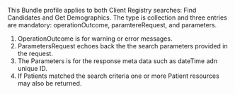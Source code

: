 This Bundle profile applies to both Client Registry searches: Find Candidates and Get Demographics.  The type is collection and three entries are mandatory:  operationOutcome, paramtereRequest, and parameters.
1. OperationOutcome is for warning or error messages.
2. ParametersRequest echoes back the the search parameters provided in the request.
3. The Parameters is for the response meta data such as dateTime adn unique ID.
4. If Patients matched the search criteria one or more Patient resources may also be returned.

